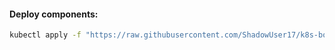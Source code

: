 #### Deploy components:
```bash
kubectl apply -f "https://raw.githubusercontent.com/ShadowUser17/k8s-bootstrap/master/kubernetes-descheduler/fluxcd-deploy.yml"
```
